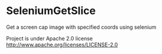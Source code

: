 # SeleniumGetSlice
Get a screen cap image with specified coords using selenium

Project is under Apache 2.0 license
http://www.apache.org/licenses/LICENSE-2.0
